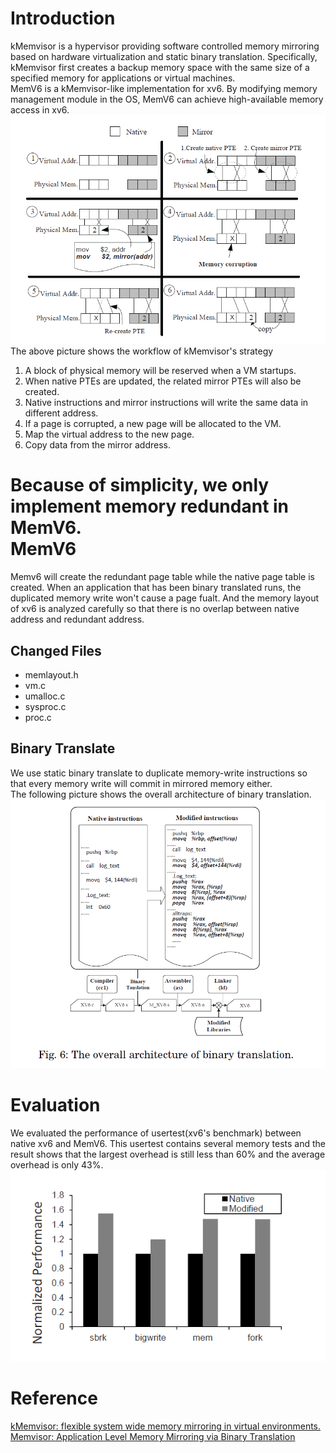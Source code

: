 Introduction
=========
kMemvisor is a hypervisor providing software controlled memory mirroring based on hardware virtualization and static binary translation. Specifically, kMemvisor first creates a backup memory space with the same size of a specified memory for applications or virtual machines.     
MemV6 is a kMemvisor-like implementation for xv6. By modifying memory management module in the OS, MemV6 can achieve high-available memory access in xv6.   
![workflow](pic/workflow.png)  
The above picture shows the workflow of kMemvisor's strategy  
1. A block of physical memory will be reserved when a VM startups.  
2. When native PTEs are updated, the related mirror PTEs will also be created.  
3. Native instructions and mirror instructions will write the same data in different address.  
4. If a page is corrupted, a new page will be allocated to the VM.  
5. Map the virtual address to the new page.  
6. Copy data from the mirror address.  

Because of simplicity, we only implement memory redundant in MemV6.  
MemV6
=========
Memv6 will create the redundant page table while the native page table is created. When an application that has been binary translated runs, the duplicated memory write won't cause a page fualt. And the memory layout of xv6 is analyzed carefully so that there is no overlap between native address and redundant address.

Changed Files
---------
+ memlayout.h
+ vm.c
+ umalloc.c
+ sysproc.c
+ proc.c 
  
Binary Translate
----------
We use static binary translate to duplicate memory-write instructions so that every memory write will commit in mirrored memory either.  
The following picture shows the overall architecture of binary translation.  
![bt](pic/bt.png)  

Evaluation
=========
We evaluated the performance of usertest(xv6's benchmark) between native xv6 and MemV6. This usertest contains several memory tests and the result shows that the largest overhead is still less than 60% and the average overhead is only 43%.  
![evaluation](pic/evaluation.png)
  
Reference
=========
[kMemvisor: flexible system wide memory mirroring in virtual environments.](http://dl.acm.org/citation.cfm?doid=2462902.2462910)  
[Memvisor: Application Level Memory Mirroring via Binary Translation](http://ieeexplore.ieee.org/xpl/articleDetails.jsp?tp=&arnumber=6337823)

